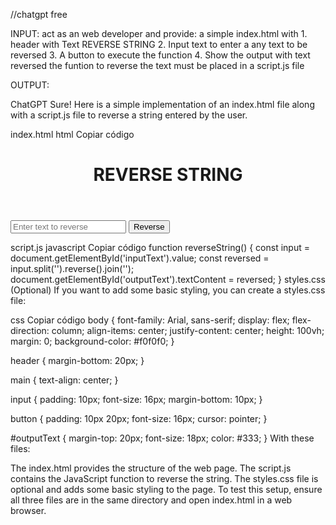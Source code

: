 //chatgpt free

INPUT:
act as an web developer and provide:
a simple index.html with 
       1. header with Text REVERSE STRING
       2. Input text to enter a any text to be reversed
       3. A button to execute the function
       4. Show the output with text reversed
the funtion to reverse the text must be placed in a script.js file

OUTPUT:

ChatGPT
Sure! Here is a simple implementation of an index.html file along with a script.js file to reverse a string entered by the user.

index.html
html
Copiar código
<!DOCTYPE html>
<html lang="en">
<head>
    <meta charset="UTF-8">
    <meta name="viewport" content="width=device-width, initial-scale=1.0">
    <title>Reverse String</title>
    <link rel="stylesheet" href="styles.css">
</head>
<body>
    <header>
        <h1>REVERSE STRING</h1>
    </header>
    <main>
        <input type="text" id="inputText" placeholder="Enter text to reverse">
        <button onclick="reverseString()">Reverse</button>
        <p id="outputText"></p>
    </main>
    <script src="script.js"></script>
</body>
</html>
script.js
javascript
Copiar código
function reverseString() {
    const input = document.getElementById('inputText').value;
    const reversed = input.split('').reverse().join('');
    document.getElementById('outputText').textContent = reversed;
}
styles.css (Optional)
If you want to add some basic styling, you can create a styles.css file:

css
Copiar código
body {
    font-family: Arial, sans-serif;
    display: flex;
    flex-direction: column;
    align-items: center;
    justify-content: center;
    height: 100vh;
    margin: 0;
    background-color: #f0f0f0;
}

header {
    margin-bottom: 20px;
}

main {
    text-align: center;
}

input {
    padding: 10px;
    font-size: 16px;
    margin-bottom: 10px;
}

button {
    padding: 10px 20px;
    font-size: 16px;
    cursor: pointer;
}

#outputText {
    margin-top: 20px;
    font-size: 18px;
    color: #333;
}
With these files:

The index.html provides the structure of the web page.
The script.js contains the JavaScript function to reverse the string.
The styles.css file is optional and adds some basic styling to the page.
To test this setup, ensure all three files are in the same directory and open index.html in a web browser.